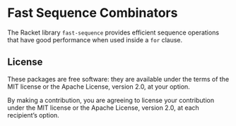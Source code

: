 # Fast Sequence Combinators

The Racket library `fast-sequence` provides efficient sequence
operations that have good performance when used inside a `for` clause.

## License

These packages are free software: they are available under the terms
of the MIT license or the Apache License, version 2.0, at your option.

By making a contribution, you are agreeing to license your contribution
under the MIT license or the Apache License, version 2.0, at each
recipient’s option.
